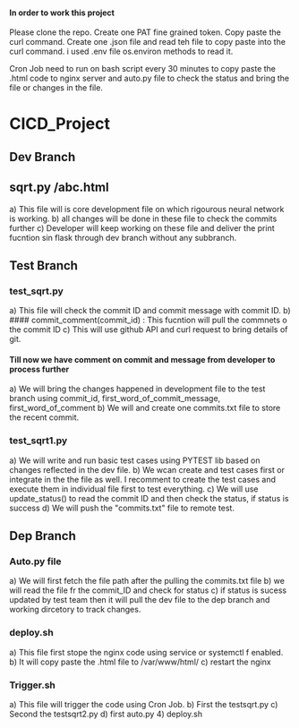 #### In order to work this project

Please clone the repo.
Create one PAT fine grained token.
Copy paste the curl command.
Create one .json file and read teh file to copy paste into the curl command. i used .env file os.environ methods to read it.

Cron Job need to run on bash script every 30 minutes to copy paste the .html code to nginx server and auto.py file to check the status and bring the file or changes in the file.
 

# CICD_Project
## Dev Branch

## sqrt.py /abc.html
   a) This file will is core development file on which rigourous neural network is working.
   b) all changes will be done in these file to check the commits further
   c) Developer will keep working on these file and deliver the print fucntion sin flask through dev branch without any subbranch.

## Test Branch
### test_sqrt.py
  a) This file will check the commit ID and commit message with commit ID.
  b) #### commit_comment(commit_id) : 
      This fucntion will pull the commnets o the commit ID
  c) This will use github API and curl request to bring details of git.

#### Till now we have comment on commit and message from developer to process further
  a) We will bring the changes happened in development file to the test branch using commit_id, first_word_of_commit_message, first_word_of_comment
  b) We will and create one commits.txt file to store the recent commit.

### test_sqrt1.py
  a) We will write and run basic test cases using PYTEST lib based on changes reflected in the dev file.
  b) We wcan create and test cases first or integrate in the the file as well. I recomment to create the test cases and execute them in individual file first to test everything.
  c) We will use  update_status() to read the commit ID and then check the status, if status is success
  d) We will push the "commits.txt" file to remote test.

## Dep Branch

### Auto.py file

  a) We will first fetch the file path after the pulling the commits.txt file
  b) we will read the file fr the commit_ID and check for status
  c) if status is sucess updated by test team then it will pull the dev file to the dep branch and working dircetory to track changes.

### deploy.sh
a) This file first stope the nginx code using service or systemctl f enabled.
b) It will copy paste the .html file to /var/www/html/
c) restart the nginx

### Trigger.sh
a) This file will trigger the code using Cron Job.
b) First the testsqrt.py
c) Second the testsqrt2.py
d) first auto.py
4) deploy.sh
 
  
